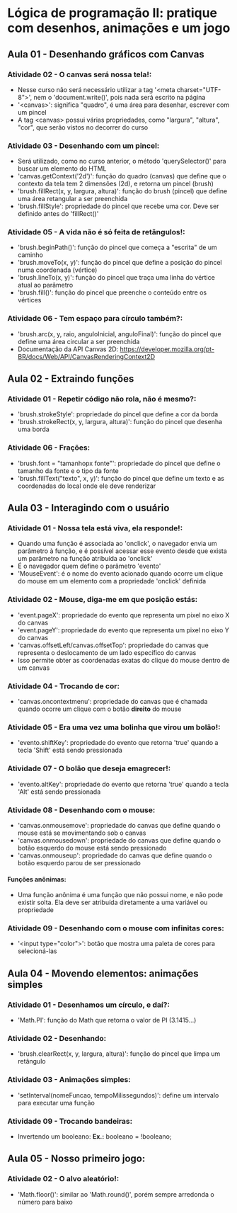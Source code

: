 # Lógica de programação II: pratique com desenhos, animações e um jogo

## Aula 01 - Desenhando gráficos com Canvas

### Atividade 02 - O canvas será nossa tela!:

- Nesse curso não será necessário utilizar a tag '&lt;meta charset="UTF-8"&gt;', nem o 'document.write()', pois nada será escrito na página
- '&lt;canvas&gt;': significa "quadro", é uma área para desenhar, escrever com um pincel
- A tag &lt;canvas&gt; possui várias propriedades, como "largura", "altura", "cor", que serão vistos no decorrer do curso

### Atividade 03 - Desenhando com um pincel:

- Será utilizado, como no curso anterior, o método 'querySelector()' para buscar um elemento do HTML
- 'canvas.getContext('2d')': função do quadro (canvas) que define que o contexto da tela tem 2 dimensões (2d), e retorna um pincel (brush)
- 'brush.fillRect(x, y, largura, altura)': função do brush (pincel) que define uma área retangular a ser preenchida
- 'brush.fillStyle': propriedade do pincel que recebe uma cor. Deve ser definido antes do 'fillRect()'

### Atividade 05 - A vida não é só feita de retângulos!:

- 'brush.beginPath()': função do pincel que começa a "escrita" de um caminho
- 'brush.moveTo(x, y)': função do pincel que define a posição do pincel numa coordenada (vértice)
- 'brush.lineTo(x, y)': função do pincel que traça uma linha do vértice atual ao parâmetro
- 'brush.fill()': função do pincel que preenche o conteúdo entre os vértices

### Atividade 06 - Tem espaço para círculo também?:

- 'brush.arc(x, y, raio, anguloInicial, anguloFinal)': função do pincel que define uma área circular a ser preenchida
- Documentação da API Canvas 2D: https://developer.mozilla.org/pt-BR/docs/Web/API/CanvasRenderingContext2D


## Aula 02 - Extraindo funções

### Atividade 01 - Repetir código não rola, não é mesmo?:

- 'brush.strokeStyle': propriedade do pincel que define a cor da borda
- 'brush.strokeRect(x, y, largura, altura)': função do pincel que desenha uma borda


### Atividade 06 - Frações:

- 'brush.font = "tamanhopx fonte"': propriedade do pincel que define o tamanho da fonte e o tipo da fonte
- 'brush.fillText("texto", x, y)': função do pincel que define um texto e as coordenadas do local onde ele deve renderizar


## Aula 03 - Interagindo com o usuário

### Atividade 01 - Nossa tela está viva, ela responde!:

- Quando uma função é associada ao 'onclick', o navegador envia um parâmetro à função, e é possível acessar esse evento desde que exista um parâmetro na função atribuída ao 'onclick'
- É o navegador quem define o parâmetro 'evento'
- 'MouseEvent': é o nome do evento acionado quando ocorre um clique do mouse em um elemento com a propriedade 'onclick' definida

### Atividade 02 - Mouse, diga-me em que posição estás:

- 'event.pageX': propriedade do evento que representa um pixel no eixo X do canvas
- 'event.pageY': propriedade do evento que representa um pixel no eixo Y do canvas
- 'canvas.offsetLeft/canvas.offsetTop': propriedade do canvas que representa o deslocamento de um lado específico do canvas
- Isso permite obter as coordenadas exatas do clique do mouse dentro de um canvas

### Atividade 04 - Trocando de cor:

- 'canvas.oncontextmenu': propriedade do canvas que é chamada quando ocorre um clique com o botão **direito** do mouse

### Atividade 05 - Era uma vez uma bolinha que virou um bolão!:

- 'evento.shiftKey': propriedade do evento que retorna 'true' quando a tecla 'Shift' está sendo pressionada

### Atividade 07 - O bolão que deseja emagrecer!:

- 'evento.altKey': propriedade do evento que retorna 'true' quando a tecla 'Alt' está sendo pressionada

### Atividade 08 - Desenhando com o mouse:

- 'canvas.onmousemove': propriedade do canvas que define quando o mouse está se movimentando sob o canvas
- 'canvas.onmousedown': propriedade do canvas que define quando o botão esquerdo do mouse está sendo pressionado
- 'canvas.onmouseup': propriedade do canvas que define quando o botão esquerdo parou de ser pressionado

#### Funções anônimas:

- Uma função anônima é uma função que não possui nome, e não pode existir solta. Ela deve ser atribuída diretamente a uma variável ou propriedade

### Atividade 09 - Desenhando com o mouse com infinitas cores:

- '&lt;input type="color"&gt;': botão que mostra uma paleta de cores para selecioná-las


## Aula 04 - Movendo elementos: animações simples

### Atividade 01 - Desenhamos um círculo, e daí?:

- 'Math.PI': função do Math que retorna o valor de PI (3.1415...)

### Atividade 02 - Desenhando:

- 'brush.clearRect(x, y, largura, altura)': função do pincel que limpa um retângulo

### Atividade 03 - Animações simples:

- 'setInterval(nomeFuncao, tempoMilissegundos)': define um intervalo para executar uma função

### Atividade 09 - Trocando bandeiras:

- Invertendo um booleano: **Ex.:** booleano = !booleano;


## Aula 05 - Nosso primeiro jogo:

### Atividade 02 - O alvo aleatório!:

- 'Math.floor()': similar ao 'Math.round()', porém sempre arredonda o número para baixo
